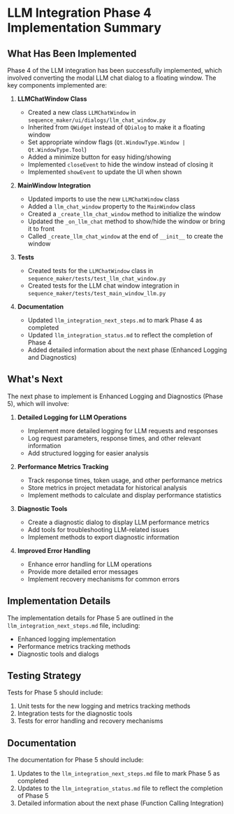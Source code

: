 # LLM Integration Phase 4 Implementation Summary

## What Has Been Implemented

Phase 4 of the LLM integration has been successfully implemented, which involved converting the modal LLM chat dialog to a floating window. The key components implemented are:

1. **LLMChatWindow Class**
   - Created a new class `LLMChatWindow` in `sequence_maker/ui/dialogs/llm_chat_window.py`
   - Inherited from `QWidget` instead of `QDialog` to make it a floating window
   - Set appropriate window flags (`Qt.WindowType.Window | Qt.WindowType.Tool`)
   - Added a minimize button for easy hiding/showing
   - Implemented `closeEvent` to hide the window instead of closing it
   - Implemented `showEvent` to update the UI when shown

2. **MainWindow Integration**
   - Updated imports to use the new `LLMChatWindow` class
   - Added a `llm_chat_window` property to the `MainWindow` class
   - Created a `_create_llm_chat_window` method to initialize the window
   - Updated the `_on_llm_chat` method to show/hide the window or bring it to front
   - Called `_create_llm_chat_window` at the end of `__init__` to create the window

3. **Tests**
   - Created tests for the `LLMChatWindow` class in `sequence_maker/tests/test_llm_chat_window.py`
   - Created tests for the LLM chat window integration in `sequence_maker/tests/test_main_window_llm.py`

4. **Documentation**
   - Updated `llm_integration_next_steps.md` to mark Phase 4 as completed
   - Updated `llm_integration_status.md` to reflect the completion of Phase 4
   - Added detailed information about the next phase (Enhanced Logging and Diagnostics)

## What's Next

The next phase to implement is Enhanced Logging and Diagnostics (Phase 5), which will involve:

1. **Detailed Logging for LLM Operations**
   - Implement more detailed logging for LLM requests and responses
   - Log request parameters, response times, and other relevant information
   - Add structured logging for easier analysis

2. **Performance Metrics Tracking**
   - Track response times, token usage, and other performance metrics
   - Store metrics in project metadata for historical analysis
   - Implement methods to calculate and display performance statistics

3. **Diagnostic Tools**
   - Create a diagnostic dialog to display LLM performance metrics
   - Add tools for troubleshooting LLM-related issues
   - Implement methods to export diagnostic information

4. **Improved Error Handling**
   - Enhance error handling for LLM operations
   - Provide more detailed error messages
   - Implement recovery mechanisms for common errors

## Implementation Details

The implementation details for Phase 5 are outlined in the `llm_integration_next_steps.md` file, including:

- Enhanced logging implementation
- Performance metrics tracking methods
- Diagnostic tools and dialogs

## Testing Strategy

Tests for Phase 5 should include:

1. Unit tests for the new logging and metrics tracking methods
2. Integration tests for the diagnostic tools
3. Tests for error handling and recovery mechanisms

## Documentation

The documentation for Phase 5 should include:

1. Updates to the `llm_integration_next_steps.md` file to mark Phase 5 as completed
2. Updates to the `llm_integration_status.md` file to reflect the completion of Phase 5
3. Detailed information about the next phase (Function Calling Integration)